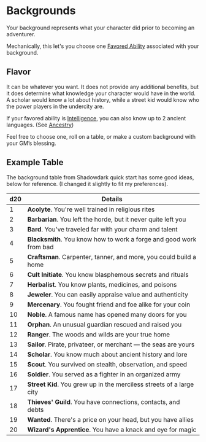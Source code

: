 # Backgrounds
Your background represents what your character did prior to becoming an adventurer.

Mechanically, this let's you choose one [Favored Ability](Favored%20Ability.md) associated with your background.
## Flavor
It can be whatever you want. It does not provide any additional benefits, but it does determine what knowledge your character would have in the world. A scholar would know a lot about history, while a street kid would know who the power players in the undercity are. 

If your favored ability is [Intelligence](Chosen%20Statistics/Intelligence.md), you can also know up to 2 ancient languages. (See [Ancestry](Ancenstries/Ancestry.md))

Feel free to choose one, roll on a table, or make a custom background with your GM’s blessing.
## Example Table
The background table from Shadowdark quick start has some good ideas, below for reference. (I changed it slightly to fit my preferences).

| d20 | Details                                                              |
| --- | -------------------------------------------------------------------- |
| 1   | **Acolyte**. You're well trained in religious rites                  |
| 2   | **Barbarian**. You left the horde, but it never quite left you       |
| 3   | **Bard**. You've traveled far with your charm and talent             |
| 4   | **Blacksmith**. You know how to work a forge and good work from bad  |
| 5   | **Craftsman**. Carpenter, tanner, and more, you could build a home   |
| 6   | **Cult Initiate**. You know blasphemous secrets and rituals          |
| 7   | **Herbalist**. You know plants, medicines, and poisons               |
| 8   | **Jeweler**. You can easily appraise value and authenticity          |
| 9   | **Mercenary**. You fought friend and foe alike for your coin         |
| 10  | **Noble**. A famous name has opened many doors for you               |
| 11  | **Orphan**. An unusual guardian rescued and raised you               |
| 12  | **Ranger**. The woods and wilds are your true home                   |
| 13  | **Sailor**. Pirate, privateer, or merchant — the seas are yours      |
| 14  | **Scholar**. You know much about ancient history and lore            |
| 15  | **Scout**. You survived on stealth, observation, and speed           |
| 16  | **Soldier**. You served as a fighter in an organized army            |
| 17  | **Street Kid**. You grew up in the merciless streets of a large city |
| 18  | **Thieves' Guild**. You have connections, contacts, and debts        |
| 19  | **Wanted**. There's a price on your head, but you have allies        |
| 20  | **Wizard's Apprentice**. You have a knack and eye for magic          |
